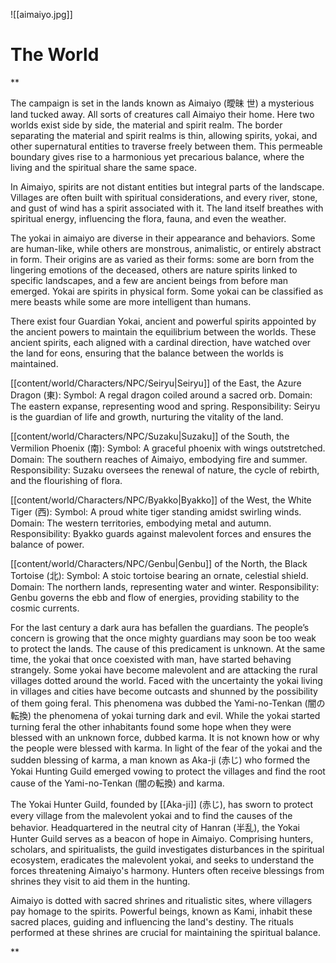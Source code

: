 

![[aimaiyo.jpg]]
# The World
**

The campaign is set in the lands known as Aimaiyo (曖昧 世) a mysterious land tucked away. All sorts of creatures call Aimaiyo their home. Here two worlds exist side by side, the material and spirit realm. The border separating the material and spirit realms is thin, allowing spirits, yokai, and other supernatural entities to traverse freely between them. This permeable boundary gives rise to a harmonious yet precarious balance, where the living and the spiritual share the same space.

In Aimaiyo, spirits are not distant entities but integral parts of the landscape. Villages are often built with spiritual considerations, and every river, stone, and gust of wind has a spirit associated with it. The land itself breathes with spiritual energy, influencing the flora, fauna, and even the weather. 

The yokai in aimaiyo are diverse in their appearance and behaviors. Some are human-like, while others are monstrous, animalistic, or entirely abstract in form. Their origins are as varied as their forms: some are born from the lingering emotions of the deceased, others are nature spirits linked to specific landscapes, and a few are ancient beings from before man emerged. Yokai are spirits in physical form. Some yokai can be classified as mere beasts while some are more intelligent than humans.

There exist four Guardian Yokai, ancient and powerful spirits appointed by the ancient powers to maintain the equilibrium between the worlds. These ancient spirits, each aligned with a cardinal direction, have watched over the land for eons, ensuring that the balance between the worlds is maintained. 


[[content/world/Characters/NPC/Seiryu|Seiryu]] of the East, the Azure Dragon (東):
Symbol: A regal dragon coiled around a sacred orb.
Domain: The eastern expanse, representing wood and spring.
Responsibility: Seiryu  is the guardian of life and growth, nurturing the vitality of the land. 

[[content/world/Characters/NPC/Suzaku|Suzaku]] of the South, the Vermilion Phoenix (南):
Symbol: A graceful phoenix with wings outstretched.
Domain: The southern reaches of Aimaiyo, embodying fire and summer.
Responsibility: Suzaku oversees the renewal of nature, the cycle of rebirth, and the flourishing of flora.

[[content/world/Characters/NPC/Byakko|Byakko]] of the West, the White Tiger (西):
Symbol: A proud white tiger standing amidst swirling winds.
Domain: The western territories, embodying metal and autumn.
Responsibility: Byakko guards against malevolent forces and ensures the balance of power.

[[content/world/Characters/NPC/Genbu|Genbu]] of the North, the Black Tortoise (北):
Symbol: A stoic tortoise bearing an ornate, celestial shield.
Domain: The northern lands, representing water and winter.
Responsibility: Genbu governs the ebb and flow of energies, providing stability to the cosmic currents.

For the last century a dark aura has befallen the guardians. The people’s concern is growing that the once mighty guardians may soon be too weak to protect the lands. The cause of this predicament is unknown. At the same time, the yokai that once coexisted with man, have started behaving strangely. Some yokai have become malevolent and are attacking the rural villages dotted around the world. Faced with the uncertainty the yokai living in villages and cities have become outcasts and shunned by the possibility of them going feral. This phenomena was dubbed the Yami-no-Tenkan (闇の転換) the phenomena of yokai turning dark and evil. While the yokai started turning feral the other inhabitants found some hope when they were blessed with an unknown force, dubbed karma. It is not known how or why the people were blessed with karma. In light of the fear of the yokai and the sudden blessing of karma, a man known as Aka-ji (赤じ) who formed the Yokai Hunting Guild emerged vowing to protect the villages and find the root cause of the Yami-no-Tenkan (闇の転換) and karma. 

The Yokai Hunter Guild, founded by [[Aka-ji]] (赤じ), has sworn to protect every village from the malevolent yokai and to find the causes of the behavior. Headquartered in the neutral city of Hanran (半乱), the Yokai Hunter Guild serves as a beacon of hope in Aimaiyo. Comprising hunters, scholars, and spiritualists, the guild investigates disturbances in the spiritual ecosystem, eradicates the malevolent yokai, and seeks to understand the forces threatening Aimaiyo's harmony. Hunters often receive blessings from shrines they visit to aid them in the hunting. 

Aimaiyo is dotted with sacred shrines and ritualistic sites, where villagers pay homage to the spirits. Powerful beings, known as Kami, inhabit these sacred places, guiding and influencing the land's destiny. The rituals performed at these shrines are crucial for maintaining the spiritual balance.

**